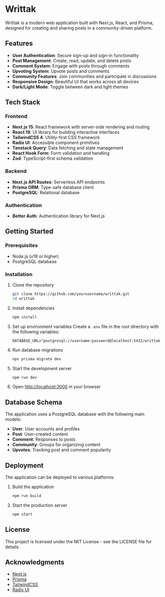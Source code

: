 # Writtak

Writtak is a modern web application built with Next.js, React, and Prisma, designed for creating and sharing posts in a community-driven platform.

## Features

- **User Authentication**: Secure sign-up and sign-in functionality
- **Post Management**: Create, read, update, and delete posts
- **Comment System**: Engage with posts through comments
- **Upvoting System**: Upvote posts and comments
- **Community Features**: Join communities and participate in discussions
- **Responsive Design**: Beautiful UI that works across all devices
- **Dark/Light Mode**: Toggle between dark and light themes

## Tech Stack

### Frontend

- **Next.js 15**: React framework with server-side rendering and routing
- **React 19**: UI library for building interactive interfaces
- **TailwindCSS 4**: Utility-first CSS framework
- **Radix UI**: Accessible component primitives
- **Tanstack Query**: Data fetching and state management
- **React Hook Form**: Form validation and handling
- **Zod**: TypeScript-first schema validation

### Backend

- **Next.js API Routes**: Serverless API endpoints
- **Prisma ORM**: Type-safe database client
- **PostgreSQL**: Relational database

### Authentication

- **Better Auth**: Authentication library for Next.js

## Getting Started

### Prerequisites

- Node.js (v18 or higher)
- PostgreSQL database

### Installation

1. Clone the repository

   ```bash
   git clone https://github.com/yourusername/writtak.git
   cd writtak
   ```

2. Install dependencies

   ```bash
   npm install
   ```

3. Set up environment variables
   Create a `.env` file in the root directory with the following variables:

   ```
   DATABASE_URL="postgresql://username:password@localhost:5432/writtak"
   ```

4. Run database migrations

   ```bash
   npx prisma migrate dev
   ```

5. Start the development server

   ```bash
   npm run dev
   ```

6. Open [http://localhost:3000](http://localhost:3000) in your browser

## Database Schema

The application uses a PostgreSQL database with the following main models:

- **User**: User accounts and profiles
- **Post**: User-created content
- **Comment**: Responses to posts
- **Community**: Groups for organizing content
- **Upvotes**: Tracking post and comment popularity

## Deployment

The application can be deployed to various platforms:

1. Build the application

   ```bash
   npm run build
   ```

2. Start the production server
   ```bash
   npm start
   ```

## License

This project is licensed under the MIT License - see the LICENSE file for details.

## Acknowledgments

- [Next.js](https://nextjs.org/)
- [Prisma](https://www.prisma.io/)
- [TailwindCSS](https://tailwindcss.com/)
- [Radix UI](https://www.radix-ui.com/)
